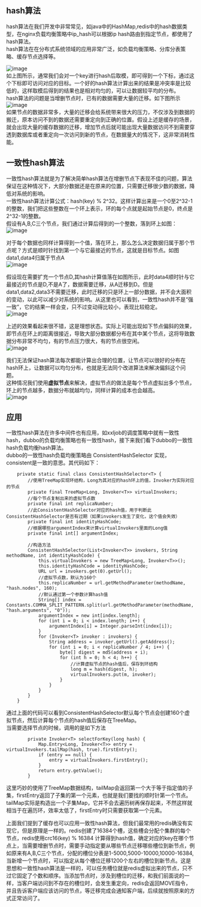 ## hash算法  
hash算法在我们开发中非常常见，如java中的HashMap,redis中的hash数据类型，在nginx负载均衡策略中ip_hash可以根据ip hash路由到指定节点，都使用了hash算法。   
hash算法在在分布式系统领域的应用非常广泛，如负载均衡策略、分库分表策略、缓存节点选择等。   

![image](1)      
如上图所示，通常我们会对一个key进行hash后取模，即可得到一个下标，通过这个下标即可访问对应的目标。一个好的hash算法计算出来的结果是冲突率是比较低的，这样取模后得到的结果也是相对均匀的，可以让数据较平均的分布。  
hash算法的问题是当增删节点时，已有的数据需要大量的迁移。如下图所示    
![image](2)    
如果节点的数据非常多，大量的迁移会给系统带来很大的压力，不仅涉及到数据的搬迁，原本访问不到的数据还需要重定向到正确的位置。假设上述是缓存的场景，就会出现大量的缓存数据的迁移，增加节点后就可能出现大量数据访问不到需要穿透到数据库或者重定向一次访问到新的节点，在数据量大的情况下，这非常消耗性能。     

## 一致性hash算法   
一致性hash算法就是为了解决简单hash算法在增删节点下表现不佳的问题，算法保证在这种情况下，大部分数据还是在原来的位置，只需要迁移很少数的数据，降低对系统的影响。   
一致性hash算法计算公式：hash(key) % 2^32。这样计算出来是一个0至2^32-1的整数，我们把这些整数在一个环上表示，环的每个点就是起始节点是0，终点是2^32-1的整数。     
假设有A,B,C三个节点，我们通过计算后得到的一个整数，落到环上如图：   
![image](3)    

对于每个数据也同样计算得到一个值，落在环上，那么怎么决定数据归属于那个节点呢？方式是顺时针找到第一个与它最接近的节点，这就是目标节点。如图data1,data4归属于节点A      
![image](4)   

假设现在需要扩充一个节点D,其hash计算值落在如图所示，此时data4顺时针与它最接近的节点是D,不是A了，数据需要迁移，从A迁移到D。但是data1,data2,data3不需要迁移，此时迁移的只是环上一部分数据，并不会大面积的变动，以此可以减少对系统的影响。从这里也可以看到，一致性hash并不是“强一致”，它的结果一样会变，只不过变动得比较小，表现比较稳定。   
![image](5)   

上述的效果看起来很不错，这是理想状态。实际上可能出现如下节点偏斜的效果，即节点在环上的距离很接近，导致大部分数据都分布在其中某个节点，这将导致数据分布非常不均匀，有的节点压力很大，有的节点很空闲。   
![image](6)   

我们无法保证hash算法每次都能计算出合理的位置，让节点可以很好的分布在hash环上，让数据可以均匀分布，也就是无法同个改进算法来解决偏斜这个问题。    
这种情况我们使用**虚拟节点**来解决，虚拟节点的做法是每个节点虚拟出多个节点，环上的节点越多，数据分布就越均匀，同样计算的成本也会越高。    
![image](7)     

## 应用    
一致性hash算法在许多中间件也有应用，如xxljob的调度策略中就有一致性hash，dubbo的负载均衡策略也有一致性hash，接下来我们看下dubbo的一致性hash负载均衡hash算法。   
dubbo的一致性hash负载均衡策略由 ConsistentHashSelector 实现，consistent是一致的意思。其代码如下：   
```
    private static final class ConsistentHashSelector<T> {
        //使用TreeMap实现环结构，Long为其对应的hash环上的值，Invoker为实际对应的节点
        private final TreeMap<Long, Invoker<T>> virtualInvokers;
        //每个节点复制出来的虚拟节点数
        private final int replicaNumber;
        //此ConsistentHashSelector对应的hash值，用于判断此ConsistentHashSelector是否有过期（如果invokers发生了变化，这个值会失效）
        private final int identityHashCode;
        //根据哪些argumentIndex来计算virtualInvokers里面的Long值
        private final int[] argumentIndex;
        
        //构造方法    
        ConsistentHashSelector(List<Invoker<T>> invokers, String methodName, int identityHashCode) {
            this.virtualInvokers = new TreeMap<Long, Invoker<T>>();
            this.identityHashCode = identityHashCode;
            URL url = invokers.get(0).getUrl();
            //虚拟节点数，默认为160个
            this.replicaNumber = url.getMethodParameter(methodName, "hash.nodes", 160);
            //默认通过第一个参数计算hash值
            String[] index = Constants.COMMA_SPLIT_PATTERN.split(url.getMethodParameter(methodName, "hash.arguments", "0"));
            argumentIndex = new int[index.length];
            for (int i = 0; i < index.length; i++) {
                argumentIndex[i] = Integer.parseInt(index[i]);
            }
            for (Invoker<T> invoker : invokers) {
                String address = invoker.getUrl().getAddress();
                for (int i = 0; i < replicaNumber / 4; i++) {
                    byte[] digest = md5(address + i);
                    for (int h = 0; h < 4; h++) {
                        //计算虚拟节点的hash值后，保存到环结构
                        long m = hash(digest, h);                                            
                        virtualInvokers.put(m, invoker);
                    }
                }
            }
        }
    }
``` 
通过上面的代码可以看到ConsistentHashSelector默认每个节点会创建160个虚拟节点，然后计算每个节点的hash值后保存在TreeMap。   
当需要选择节点的时候，调用的是如下方法   
```
        private Invoker<T> selectForKey(long hash) {
            Map.Entry<Long, Invoker<T>> entry = virtualInvokers.tailMap(hash, true).firstEntry();
            if (entry == null) {
                entry = virtualInvokers.firstEntry();
            }
            return entry.getValue();
        }    
```   
这里巧妙的使用了TreeMap数据结构，tailMap会返回第一个大于等于指定值的子集，firstEntry返回了子集的第一个元素，也就是我们要找的顺时针第一个节点。   
tailMap实际是构造出一个子集Map，它并不会去遍历树再保存起来，不然这样就相当于在遍历环，效率太低了，firstEntry时只需要获取第一个元素。   

上面我们提到了缓存也可以应用一致性hash算法，但我们最常用的redis确没有实现它，但是原理是一样的。redis创建了16384个槽，这些槽会分配个集群的每个节点，redis使用crc16(key) % 16384 计算得到hash值，确定对应的key在哪个节点上，当需要增删节点时，需要手动指定要从哪些节点迁移哪些槽位到新节点，例如原来有A,B,C三个节点，分配的槽位分表是1-5000,5000-10000,10000-16384,当新增一个节点时，可以指定从每个槽位迁移1200个左右的槽位到新节点。这是思想和一致性hash算法是一样的，可以任务槽位就是redis虚拟出来的节点，只不过它固定了个数和顺序。当添加节点时，涉及到槽位的迁移，和我们前面说的一样，当客户端访问到不存在的槽位时，会发生重定向，redis会返回MOVE指令，并且告诉客户端应该访问的节点，等迁移完成会通知客户端，后续就按照原来的方式正常访问了。    